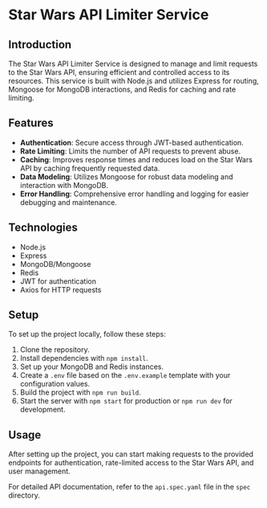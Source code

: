 # Star Wars API Limiter Service

## Introduction
The Star Wars API Limiter Service is designed to manage and limit requests to the Star Wars API, ensuring efficient and controlled access to its resources. This service is built with Node.js and utilizes Express for routing, Mongoose for MongoDB interactions, and Redis for caching and rate limiting.

## Features
- **Authentication**: Secure access through JWT-based authentication.
- **Rate Limiting**: Limits the number of API requests to prevent abuse.
- **Caching**: Improves response times and reduces load on the Star Wars API by caching frequently requested data.
- **Data Modeling**: Utilizes Mongoose for robust data modeling and interaction with MongoDB.
- **Error Handling**: Comprehensive error handling and logging for easier debugging and maintenance.

## Technologies
- Node.js
- Express
- MongoDB/Mongoose
- Redis
- JWT for authentication
- Axios for HTTP requests

## Setup
To set up the project locally, follow these steps:
1. Clone the repository.
2. Install dependencies with `npm install`.
3. Set up your MongoDB and Redis instances.
4. Create a `.env` file based on the `.env.example` template with your configuration values.
5. Build the project with `npm run build`.
6. Start the server with `npm start` for production or `npm run dev` for development.

## Usage
After setting up the project, you can start making requests to the provided endpoints for authentication, rate-limited access to the Star Wars API, and user management.

For detailed API documentation, refer to the `api.spec.yaml` file in the `spec` directory.
